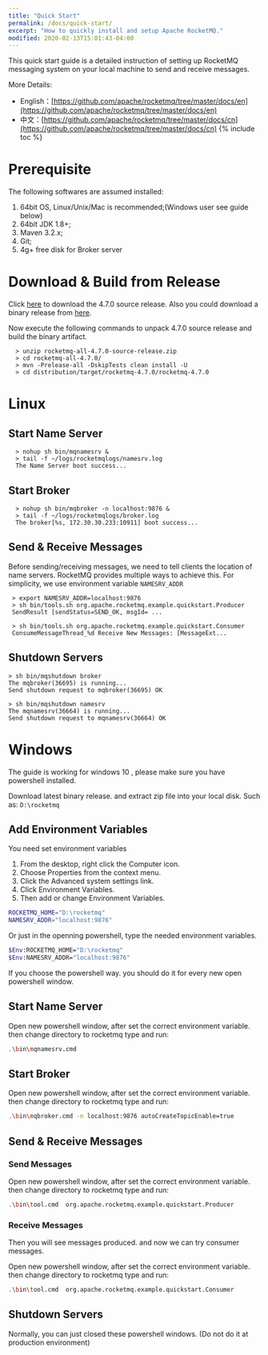 ```yaml
---
title: "Quick Start"
permalink: /docs/quick-start/
excerpt: "How to quickly install and setup Apache RocketMQ."
modified: 2020-02-13T15:01:43-04:00
---
```


This quick start guide is a detailed instruction of setting up RocketMQ messaging system on your local machine to send 
and receive messages.

More Details:
* English：[https://github.com/apache/rocketmq/tree/master/docs/en](https://github.com/apache/rocketmq/tree/master/docs/en)
* 中文：[https://github.com/apache/rocketmq/tree/master/docs/cn](https://github.com/apache/rocketmq/tree/master/docs/cn)
{% include toc %}

# Prerequisite

   The following softwares are assumed installed:
   1. 64bit OS, Linux/Unix/Mac is recommended;(Windows user see guide below)
   1. 64bit JDK 1.8+; 
   1. Maven 3.2.x;
   1. Git;
   1. 4g+ free disk for Broker server

# Download & Build from Release

Click [here](https://archive.apache.org/dist/rocketmq/4.7.0/rocketmq-all-4.7.0-source-release.zip) to download the 4.7.0 source release. Also you could download a binary release from [here](http://rocketmq.apache.org/release_notes/release-notes-4.7.0/).

Now execute the following commands to unpack 4.7.0 source release and build the binary artifact.

```shell
  > unzip rocketmq-all-4.7.0-source-release.zip
  > cd rocketmq-all-4.7.0/
  > mvn -Prelease-all -DskipTests clean install -U
  > cd distribution/target/rocketmq-4.7.0/rocketmq-4.7.0
```
# Linux 
 
## Start Name Server

```shell
  > nohup sh bin/mqnamesrv &
  > tail -f ~/logs/rocketmqlogs/namesrv.log
  The Name Server boot success...
```  

## Start Broker

```shell 
  > nohup sh bin/mqbroker -n localhost:9876 &
  > tail -f ~/logs/rocketmqlogs/broker.log 
  The broker[%s, 172.30.30.233:10911] boot success...
```


## Send & Receive Messages

Before sending/receiving messages, we need to tell clients the location of name servers. RocketMQ provides multiple ways to achieve this. For simplicity, we use environment variable `NAMESRV_ADDR`

```shell
 > export NAMESRV_ADDR=localhost:9876
 > sh bin/tools.sh org.apache.rocketmq.example.quickstart.Producer
 SendResult [sendStatus=SEND_OK, msgId= ...

 > sh bin/tools.sh org.apache.rocketmq.example.quickstart.Consumer
 ConsumeMessageThread_%d Receive New Messages: [MessageExt...
```

## Shutdown Servers

```shell
> sh bin/mqshutdown broker
The mqbroker(36695) is running...
Send shutdown request to mqbroker(36695) OK

> sh bin/mqshutdown namesrv
The mqnamesrv(36664) is running...
Send shutdown request to mqnamesrv(36664) OK
```


# Windows 

The guide is working for windows 10 , please make sure you have powershell installed.

Download latest binary release. and extract zip file into your local disk. Such as: `D:\rocketmq`

## Add Environment Variables

You need set environment variables
1. From the desktop, right click the Computer icon.
2. Choose Properties from the context menu.
3. Click the Advanced system settings link.
4. Click Environment Variables. 
5. Then add or change Environment Variables.

```bash
ROCKETMQ_HOME="D:\rocketmq"
NAMESRV_ADDR="localhost:9876"
```

Or just in the openning powershell, type the needed environment variables.

```bash
$Env:ROCKETMQ_HOME="D:\rocketmq"
$Env:NAMESRV_ADDR="localhost:9876"
```

If you choose the powershell way. you should do it for every new open powershell window.

## Start Name Server

Open new powershell window, after set the correct environment variable. then change directory to rocketmq type and run:

```bash
.\bin\mqnamesrv.cmd
```

## Start Broker

Open new powershell window, after set the correct environment variable. then change directory to rocketmq type and run:

```bash
.\bin\mqbroker.cmd -n localhost:9876 autoCreateTopicEnable=true
```

## Send & Receive Messages

### Send Messages

Open new powershell window, after set the correct environment variable. then change directory to rocketmq type and run:

```bash
.\bin\tool.cmd  org.apache.rocketmq.example.quickstart.Producer
```
### Receive Messages

Then you will see messages produced. and now we can try consumer messages.

Open new powershell window, after set the correct environment variable. then change directory to rocketmq type and run:


```bash
.\bin\tool.cmd  org.apache.rocketmq.example.quickstart.Consumer
```

## Shutdown Servers

Normally, you can just closed these powershell windows. (Do not do it at production environment)
